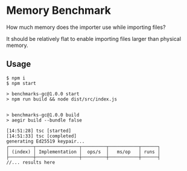 # Memory Benchmark

How much memory does the importer use while importing files?

It should be relatively flat to enable importing files larger than physical memory.

## Usage

```console
$ npm i
$ npm start

> benchmarks-gc@1.0.0 start
> npm run build && node dist/src/index.js


> benchmarks-gc@1.0.0 build
> aegir build --bundle false

[14:51:28] tsc [started]
[14:51:33] tsc [completed]
generating Ed25519 keypair...
┌─────────┬────────────────┬─────────┬───────────┬──────┐
│ (index) │ Implementation │  ops/s  │   ms/op   │ runs │
├─────────┼────────────────┼─────────┼───────────┼──────┤
//... results here
```
